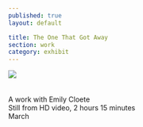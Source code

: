 ```yaml
---
published: true
layout: default

title: The One That Got Away
section: work
category: exhibit
---
```


<img src="https://c2.staticflickr.com/8/7059/26823235435_9f49bfa27a_c.jpg">
<br><br><br>
A work with Emily Cloete
<br>
Still from HD video, 2 hours 15 minutes
<br>
March
